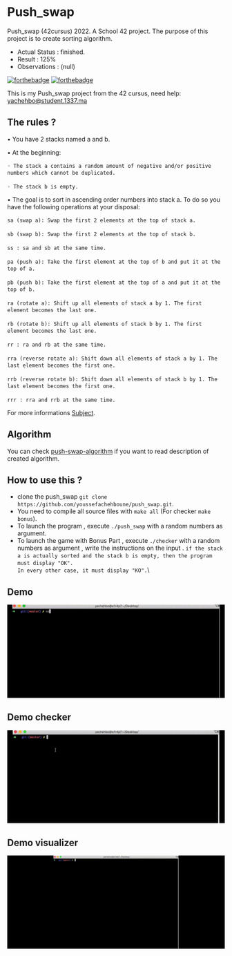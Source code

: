 # Push_swap
Push_swap (42cursus) 2022.
A School 42 project. The purpose of this project is to create sorting algorithm.
- Actual Status : finished.
- Result        : 125%
- Observations : (null)

[![forthebadge](https://forthebadge.com/images/badges/made-with-c.svg)](https://forthebadge.com)
[![forthebadge](https://forthebadge.com/images/badges/built-with-love.svg)](https://forthebadge.com)

This is my Push_swap project from the 42 cursus, 
need help:
yachehbo@student.1337.ma

## The rules ?

• You have 2 stacks named a and b.

• At the beginning:

    ◦ The stack a contains a random amount of negative and/or positive numbers which cannot be duplicated.

    ◦ The stack b is empty.

• The goal is to sort in ascending order numbers into stack a. To do so you have the
following operations at your disposal:

    sa (swap a): Swap the first 2 elements at the top of stack a.

    sb (swap b): Swap the first 2 elements at the top of stack b.

    ss : sa and sb at the same time.

    pa (push a): Take the first element at the top of b and put it at the top of a.

    pb (push b): Take the first element at the top of a and put it at the top of b.

    ra (rotate a): Shift up all elements of stack a by 1. The first element becomes the last one.

    rb (rotate b): Shift up all elements of stack b by 1. The first element becomes the last one.

    rr : ra and rb at the same time.

    rra (reverse rotate a): Shift down all elements of stack a by 1. The last element becomes the first one.

    rrb (reverse rotate b): Shift down all elements of stack b by 1. The last element becomes the first one.

    rrr : rra and rrb at the same time.

For more informations [Subject](/push_swap.en.pdf).

## Algorithm
You can check [push-swap-algorithm](https://medium.com/@jamierobertdawson/push-swap-the-least-amount-of-moves-with-two-stacks-d1e76a71789a) if you want to read description of created algorithm.

## How to use this ?
- clone the push_swap `git clone https://github.com/youssefachehboune/push_swap.git`.
- You need to compile all source files with `make all` (For checker `make bonus`).
- To launch the program , execute `./push_swap` with a random numbers as argument.
- To launch the game with Bonus Part , execute `./checker` with a random numbers as argument , write the instructions on the input .
   `if the stack a is actually sorted and the stack b is empty, then the program must display "OK".`\
    `In every other case, it must display "KO".`\
## Demo
![](./demo/demo.gif)
## Demo checker
![](./demo/checker.gif)
## Demo visualizer
![](./demo/visualizer.gif)
